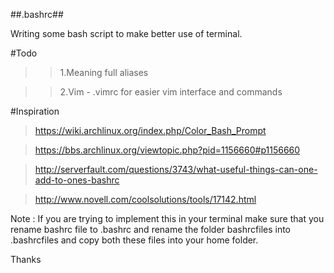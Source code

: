 ##.bashrc##

Writing some bash script to make better use of terminal.

#Todo
>>1.Meaning full aliases 

>>2.Vim - .vimrc for easier vim interface and commands

#Inspiration
>https://wiki.archlinux.org/index.php/Color_Bash_Prompt

>https://bbs.archlinux.org/viewtopic.php?pid=1156660#p1156660 

>http://serverfault.com/questions/3743/what-useful-things-can-one-add-to-ones-bashrc

>http://www.novell.com/coolsolutions/tools/17142.html

Note : If you are trying to implement this in your terminal make sure that you rename bashrc file to .bashrc and rename the folder bashrcfiles into .bashrcfiles and copy both these files into your home folder.

Thanks

